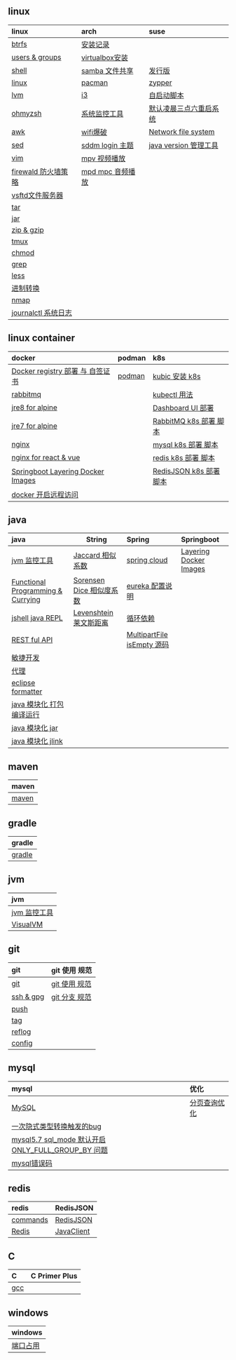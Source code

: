 <script type="text/javascript">
    let startTime=new Date('2021/12/18 20:53:00');
    function getTime()
    {
        const ms = Math.floor((new Date() - startTime));
        const d = Math.floor(ms / 86400000);
        const h = Math.floor((ms-d*86400000) / 3600000);
        const m = Math.floor((ms-d*86400000-h*3600000) / 60000);
        const s = Math.floor((ms-d*86400000-h*3600000-m*60000) / 1000);

        const daysText=d.toString()+' days,';
        let hoursText="";
        let minutesText="";
        if(h>0)
            hoursText=h.toString()+' hours,';
        if(m>0)
            minutesText=m.toString()+' minutes and ';
        document.getElementById("time").innerHTML=daysText+hoursText+minutesText+s.toString()+' seconds have passed';
    }
    setInterval(getTime,1000);
</script>

<div id='time' style="text-align: center;font-size: 40px;color: cyan;"></div>

## linux

| **linux**                                          | **arch**                                   | **suse**                                         |
| :------------------------------------------------- | :----------------------------------------- | :----------------------------------------------- |
| [btrfs](linux/btrfs.md)                            | [安装记录](linux/arch/install.md)          |                                                  |
| [users & groups](linux/user.md)                    | [virtualbox安装](linux/arch/virtualbox.md) |                                                  |
| [shell](linux/shell.md)                            | [samba 文件共享](linux/arch/samba.md)      | [发行版](linux/suse/microos.md)                  |
| [linux](linux/linux.md)                            | [pacman](linux/arch/pacman.md)             | [zypper](linux/suse/zypper.md)                   |
| [lvm](linux/tools/lvm.md)                          | [i3](linux/arch/i3.md)                     | [自启动脚本](linux/suse/init.md)                 |
| [ohmyzsh](linux/tools/ohmyzsh.md)                  | [系统监控工具](linux/arch/monitor.md)      | [默认凌晨三点六重启系统](linux/suse/rebootmg.md) |
| [awk](linux/tools/awk.md)                          | [wifi爆破](linux/arch/aircrack-ng.md)      | [Network file system](linux/suse/nfs.md)         |
| [sed](linux/tools/sed.md)                          | [sddm login 主题](linux/arch/sddm.md)      | [java version 管理工具](linux/suse/java.md)      |
| [vim](linux/tools/vim.md)                          | [mpv 视频播放](linux/arch/mpv.md)          |                                                  |
| [firewald 防火墙策略](linux/tools/firewall-cmd.md) | [mpd mpc 音频播放](linux/arch/mpd.md)      |                                                  |
| [vsftd文件服务器](linux/tools/vsftpd.md)           |                                            |                                                  |
| [tar](linux/tools/tar.md)                          |                                            |                                                  |
| [jar](linux/tools/jar.md)                          |                                            |                                                  |
| [zip & gzip](linux/tools/zip.md)                   |                                            |                                                  |
| [tmux](linux/tools/tmux.md)                        |                                            |                                                  |
| [chmod](linux/tools/chmod.md)                      |                                            |                                                  |
| [grep](linux/tools/grep.md)                        |                                            |                                                  |
| [less](linux/tools/less.md)                        |                                            |                                                  |
| [进制转换](linux/decimal.md)                       |                                            |                                                  |
| [nmap](linux/tools/nmap.md)                              |                                            |                                                  |
| [journalctl 系统日志](linux/tools/journalctl.md)   |                                            |                                                  |

## linux container

| **docker**                                                         | **podman**                           | **k8s**                                              |
| :----------------------------------------------------------------- | :----------------------------------- | :--------------------------------------------------- |
| [Docker registry 部署 与 自签证书](linux/lxc/registry/registry.md) | [podman](linux/lxc/podman/podman.md) | [kubic 安装 k8s](linux/lxc/k8s/kubic.md)             |
| [rabbitmq](linux/lxc/docker/rabbitmq.md)                           |                                      | [kubectl 用法](linux/lxc/k8s/kubectl.md)             |
| [jre8 for alpine](linux/lxc/jre8/jre84alpine.md)                   |                                      | [Dashboard UI 部署](linux/lxc/k8s/dashbord-ui.md)    |
| [jre7 for alpine](linux/lxc/jre7/jre74alpine.md)                   |                                      | [RabbitMQ k8s 部署 脚本](linux/lxc/k8s/rabbitmq.md)  |
| [nginx](linux/lxc/docker/nginx.md)                                 |                                      | [mysql k8s 部署 脚本](linux/lxc/k8s/mysql.yaml)      |
| [nginx for react & vue](linux/lxc/nginx/nginx4js.md)               |                                      | [redis k8s 部署 脚本](linux/lxc/k8s/redis.yaml)      |
| [Springboot Layering Docker Images](java/spring/boot/layer.md)     |                                      | [RedisJSON k8s 部署 脚本](linux/lxc/k8s/rejson.yaml) |
| [docker 开启远程访问](linux/lxc/docker/docker.md)                  |                                      |                                                      |

## java

| **java**                                                | **String**                                           | **Spring**                                                 | **Springboot**                                      |
| :------------------------------------------------------ | ---------------------------------------------------- | :--------------------------------------------------------- | :-------------------------------------------------- |
| [jvm 监控工具](jvm/tools.md)                            | [Jaccard 相似系数](java/string/Jaccard.md)           | [spring cloud](java/spring/cloud/springcloud.md)           | [Layering Docker Images](java/spring/boot/layer.md) |
| [Functional Programming & Currying](java/functional.md) | [Sorensen Dice 相似度系数](java/string/dice.md)      | [eureka 配置说明](java/spring/cloud/eureka.md)             |                                                     |
| [jshell java REPL](java/jshell.md)                      | [Levenshtein 莱文斯距离](java/string/Levenshtein.md) | [循环依赖](java/spring/cyclic-dependencies.md)             |                                                     |
| [REST ful API](java/RESTfulAPI.md)                      |                                                      | [MultipartFile isEmpty 源码](java/spring/MultipartFile.md) |                                                     |
| [敏捷开发](java/TDD.md)                                 |                                                      |                                                            |                                                     |
| [代理](java/proxy.md)                                   |                                                      |                                                            |                                                     |
| [eclipse formatter](java/eclipse-codestyle.xml)         |                                                      |                                                            |                                                     |
| [java 模块化 打包编译运行](java/java.md)                |                                                      |                                                            |                                                     |
| [java 模块化 jar](java/jar.md)                          |                                                      |                                                            |                                                     |
| [java 模块化 jlink](java/jlink.md)                      |                                                      |                                                            |                                                     |

## maven

| **maven**            |
| :------------------- |
| [maven](java/mvn.md) |

## gradle

| **gradle**                 |
| :------------------------- |
| [gradle](gradle/gradle.md) |

## jvm

| **jvm**                      |
| :--------------------------- |
| [jvm 监控工具](jvm/tools.md) |
| [VisualVM](jvm/visualvm.md)  |



## git

| **git**                     | **git 使用 规范**                |
| :-------------------------- | :------------------------------- |
| [git](git/git.md)           | [git 使用 规范](git/standard.md) |
| [ssh & gpg](git/ssh_gpg.md) | [git 分支 规范](git/standard.md) |
| [push](git/git_push.md)     |                                  |
| [tag](git/git_tag.md)       |                                  |
| [reflog](git/git_reflog.md) |                                  |
| [config](git/git_config.md) |                                  |


## mysql

| **mysql**                                                                         | **优化**                       |
| :-------------------------------------------------------------------------------- | :----------------------------- |
| [MySQL](mysql/database.md)                                                        | [分页查询优化](mysql/delay.md) |
| [一次隐式类型转换触发的bug](mysql/type-conversion.md)                             |                                |
| [mysql5.7 sql_mode 默认开启 ONLY_FULL_GROUP_BY 问题](mysql/ONLY_FULL_GROUP_BY.md) |                                |
| [mysql错误码](https://dev.mysql.com/doc/mysql-errors/5.7/en/server-error-reference.html#error_er_no_such_table)                                                 |                                |

## redis

| **redis**                     | **RedisJSON**                  |
| :---------------------------- | :----------------------------- |
| [commands](redis/commands.md) | [RedisJSON](redis/rejson.md)   |
| [Redis](redis/redis.md)       | [JavaClient](redis/Jrejson.md) |

## C

| **C**           | **C Primer Plus** |
| :-------------- | :---------------- |
| [gcc](c/gcc.md) |                   |

## windows

| **windows**                 |
| :-------------------------- |
| [端口占用](windows/port.md) |